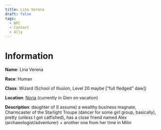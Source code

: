 ```yaml
---
title: Lina Verena
draft: false
tags:
  - NPC
  - Contact
  - Ally
---
```

# Information
**Name**: Lina Verena 

**Race**: Human 

**Class**: Wizard (School of Illusion, Level 20 maybe \["full fledged" daw\]) 

**Location**: [Noria](../5.%20Locations/Agnor/Noria.md) (currently in Gien on vacation) 

**Description**: daughter of (I assume) a wealthy business magnate, Charmcaster of the Starlight Troupe (dancer for some girl group, basically), pretty (unless I got catfished), has a close friend named Alex (archaeologist/adventurer) + another one from her time in Milin

